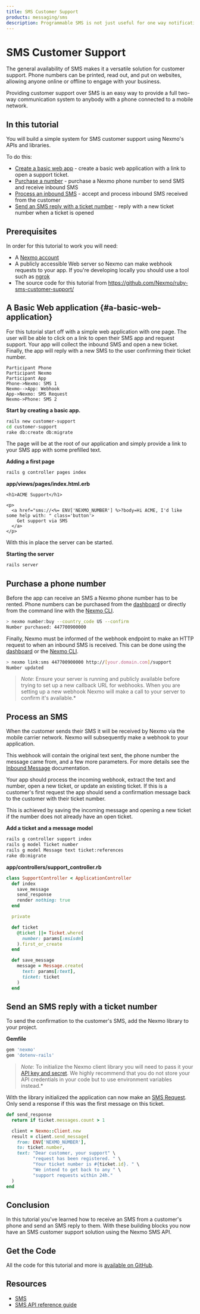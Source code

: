 ```yaml
---
title: SMS Customer Support
products: messaging/sms
description: Programmable SMS is not just useful for one way notifications. When you combine outbound notifications with inbound messages you create chat-like interactions between your company and your customers.
---
```


# SMS Customer Support

The general availability of SMS makes it a versatile solution for customer support. Phone numbers can be printed, read out, and put on websites, allowing anyone online or offline to engage with your business.

Providing customer support over SMS is an easy way to provide a full two-way communication system to anybody with a phone connected to a mobile network.

## In this tutorial

You will build a simple system for SMS customer support using Nexmo's APIs and libraries.

To do this:

* [Create a basic web app](#a-basic-web-application) - create a basic web application with a link to open a support ticket.
* [Purchase a number](#purchase-a-phone-number) - purchase a Nexmo phone number to send SMS and receive inbound SMS
* [Process an inbound SMS](#process-inbound-sms) - accept and process inbound SMS received from the customer
* [Send an SMS reply with a ticket number](#reply-with-a-ticket-number) - reply with a new ticket number when a ticket is opened

## Prerequisites

In order for this tutorial to work you will need:

* A [Nexmo account](https://dashboard.nexmo.com/sign-up)
* A publicly accessible Web server so Nexmo can make webhook requests to your app. If you're developing locally you should use a tool such as [ngrok](https://ngrok.com/)
* The source code for this tutorial from <https://github.com/Nexmo/ruby-sms-customer-support/>


## A Basic Web application {#a-basic-web-application}

For this tutorial start off with a simple web application with one page. The user will be able to click on a link to open their SMS app and request support. Your app will collect the inbound SMS and open a new ticket. Finally, the app will reply with a new SMS to the user confirming their ticket number.

```js_sequence_diagram
Participant Phone
Participant Nexmo
Participant App
Phone->Nexmo: SMS 1
Nexmo-->App: Webhook
App->Nexmo: SMS Request
Nexmo->Phone: SMS 2
```

**Start by creating a basic app.**

```sh
rails new customer-support
cd customer-support
rake db:create db:migrate
```

The page will be at the root of our application and simply provide a link to your SMS app with some prefilled text.

**Adding a first page**

```sh
rails g controller pages index
```

**app/views/pages/index.html.erb**

```erb
<h1>ACME Support</h1>

<p>
  <a href="sms://<%= ENV['NEXMO_NUMBER'] %>?body=Hi ACME, I'd like some help with: " class='button'>
    Get support via SMS
  </a>
</p>
```

With this in place the server can be started.

**Starting the server**

```sh
rails server
```

## Purchase a phone number

Before the app can receive an SMS a Nexmo phone number has to be rented. Phone numbers can be purchased from the [dashboard](https://dashboard.nexmo.com) or directly from the command line with the [Nexmo CLI](https://github.com/nexmo/nexmo-cli).

```sh
> nexmo number:buy --country_code US --confirm
Number purchased: 447700900000
```

Finally, Nexmo must be informed of the webhook endpoint to make an HTTP request to when an inbound SMS is received. This can be done using the [dashboard](https://dashboard.nexmo.com/your-numbers) or the [Nexmo CLI](https://github.com/nexmo/nexmo-cli).

```sh
> nexmo link:sms 447700900000 http://[your.domain.com]/support
Number updated
```

> *Note*: Ensure your server is running and publicly available before trying to set up a new callback URL for webhooks. When you are setting up a new webhook Nexmo will make a call to your server to confirm it's available.*

## Process an SMS

When the customer sends their SMS it will be received by Nexmo via the mobile carrier network. Nexmo will subsequently make a webhook to your application.

This webhook will contain the original text sent, the phone number the message came from, and a few more parameters. For more details see the [Inbound Message](/api/sms#inbound-messages) documentation.

Your app should process the incoming webhook, extract the text and number, open a new ticket, or update an existing ticket. If this is a customer's first request the app should send a confirmation message back to the customer with their ticket number.

This is achieved by saving the incoming message and opening a new ticket if the number does not already have an open ticket.

**Add a ticket and a message model**

```sh
rails g controller support index
rails g model Ticket number
rails g model Message text ticket:references
rake db:migrate
```

**app/controllers/support_controller.rb**

```ruby
class SupportController < ApplicationController
  def index
    save_message
    send_response
    render nothing: true
  end

  private

  def ticket
    @ticket ||= Ticket.where(
      number: params[:msisdn]
    ).first_or_create
  end

  def save_message
    message = Message.create(
      text: params[:text],
      ticket: ticket
    )
  end
```

## Send an SMS reply with a ticket number

To send the confirmation to the customer's SMS, add the Nexmo library to your project.

**Gemfile**

```ruby
gem 'nexmo'
gem 'dotenv-rails'
```

> *Note*: To initialize the Nexmo client library you will need to pass it your [API key and secret](https://dashboard.nexmo.com/settings). We highly recommend that you do not store your API credentials in your code but to use environment variables instead.*

With the library initialized the application can now make an [SMS Request](https://docs.nexmo.com/messaging/sms-api/api-reference#request). Only send a response if this was the first message on this ticket.

```ruby
def send_response
  return if ticket.messages.count > 1

  client = Nexmo::Client.new
  result = client.send_message(
    from: ENV['NEXMO_NUMBER'],
    to: ticket.number,
    text: "Dear customer, your support" \
          "request has been registered. " \
          "Your ticket number is #{ticket.id}. " \
          "We intend to get back to any " \
          "support requests within 24h."
  )
end
```

## Conclusion

In this tutorial you've learned how to receive an SMS from a customer's phone and send an SMS reply to them. With these building blocks you now have an SMS customer support solution using the Nexmo SMS API.

## Get the Code

All the code for this tutorial and more is [available on GitHub](https://github.com/Nexmo/ruby-sms-customer-support/).

## Resources

* [SMS](/sms)
* [SMS API reference guide](/api/sms)

